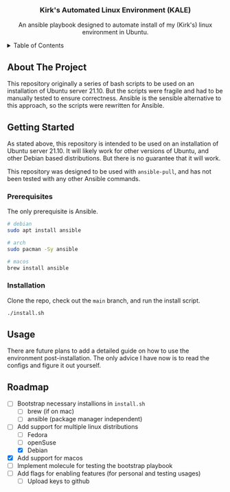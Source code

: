 <div id="top"></div>

<!-- PROJECT LOGO -->
<br />
<div align="center">
<h3 align="center">Kirk's Automated Linux Environment (KALE)</h3>

  <p align="center">
    An ansible playbook designed to automate install of my (Kirk's) linux environment in Ubuntu.
  </p>
</div>

<!-- TABLE OF CONTENTS -->
<details>
  <summary>Table of Contents</summary>
  <ol>
    <li><a href="#about-the-project">About The Project</a></li>
    <li>
      <a href="#getting-started">Getting Started</a>
      <ul>
        <li><a href="#prerequisites">Prerequisites</a></li>
        <li><a href="#installation">Installation</a></li>
      </ul>
    </li>
    <li><a href="#usage">Usage</a></li>
    <li><a href="#roadmap">Roadmap</a></li>
    <li><a href="#contact">Contact</a></li>
  </ol>
</details>

## About The Project

This repository originally a series of bash scripts to be used on an installation of Ubuntu server 21.10.
But the scripts were fragile and had to be manually tested to ensure correctness.
Ansible is the sensible alternative to this approach, so the scripts were rewritten for Ansible.

## Getting Started

As stated above, this repository is intended to be used on an installation of Ubuntu server 21.10.
It will likely work for other versions of Ubuntu, and other Debian based distributions.
But there is no guarantee that it will work.

This repository was designed to be used with `ansible-pull`, and has not been tested with any other Ansible commands.

### Prerequisites

The only prerequisite is Ansible.

```sh
# debian
sudo apt install ansible

# arch
sudo pacman -Sy ansible

# macos
brew install ansible
```

### Installation

Clone the repo, check out the `main` branch, and run the install script.

```sh
./install.sh
```

## Usage

There are future plans to add a detailed guide on how to use the environment post-installation.
The only advice I have now is to read the configs and figure it out yourself.

## Roadmap

- [ ] Bootstrap necessary installions in `install.sh`
  - [ ] brew (if on mac)
  - [ ] ansible (package manager independent)
- [ ] Add support for multiple linux distributions
  - [ ] Fedora
  - [ ] openSuse
  - [x] Debian
- [x] Add support for macos
- [ ] Implement molecule for testing the bootstrap playbook
- [ ] Add flags for enabling features (for personal and testing usages)
  - [ ] Upload keys to github
